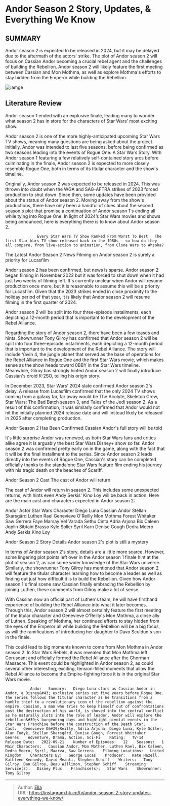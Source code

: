 # Andor Season 2 Story, Updates, &amp; Everything We Know


## SUMMARY 



  Andor season 2 is expected to be released in 2024, but it may be delayed due to the aftermath of the actors&#39; strike.   The plot of Andor season 2 will focus on Cassian Andor becoming a crucial rebel agent and the challenges of building the Rebellion.   Andor season 2 will likely feature the first meeting between Cassian and Mon Mothma, as well as explore Mothma&#39;s efforts to stay hidden from the Emperor while building the Rebellion.  

![iamge](https://static1.srcdn.com/wordpress/wp-content/uploads/2022/11/andor-luthen.jpg)

## Literature Review
Andor season 1 ended with an explosive finale, leading many to wonder what season 2 has in store for the characters of Star Wars’ most exciting show.




Andor season 2 is one of the more highly-anticipated upcoming Star Wars TV shows, meaning many questions are being asked about the project. Initially, Andor was intended to last five seasons, before being confirmed as two seasons leading into the events of Rogue One: A Star Wars Story. With Andor season 1 featuring a few relatively self-contained story arcs before culminating in the finale, Andor season 2 is expected to more closely resemble Rogue One, both in terms of its titular character and the show&#39;s timeline.




Originally, Andor season 2 was expected to be released in 2024. This was thrown into doubt when the WGA and SAG-AFTRA strikes of 2023 forced production to shut down. Since then, some updates have been provided about the status of Andor season 2. Moving away from the show&#39;s productions, there have only been a handful of clues about the second season&#39;s plot that promise a continuation of Andor season 1&#39;s ending all while tying into Rogue One. In light of 2024’s Star Wars movies and shows being announced, here is everything there is to know about Andor season 2.

                  Every Star Wars TV Show Ranked From Worst To Best   The first Star Wars TV show released back in the 1980s - so how do they all compare, from live-action to animation, from Clone Wars to Ahsoka?    


 The Latest Andor Season 2 News 
Filming on Andor season 2 is surely a priority for Lucasfilm
          




Andor season 2 has been confirmed, but news is sparse. Andor season 2 began filming in November 2022 but it was forced to shut down when it had just two weeks of filming left. It&#39;s currently unclear when Andor will resume production once more, but it is reasonable to assume this will be a priority for Lucasfilm. Given that the 2023 strikes ended in close proximity to the holiday period of that year, it is likely that Andor season 2 will resume filming in the first quarter of 2024.



Andor season 2 will be split into four three-episode installments, each depicting a 12-month period that is important to the development of the Rebel Alliance.




Regarding the story of Andor season 2, there have been a few teases and hints. Showrunner Tony Gilroy has confirmed that Andor season 2 will be split into four three-episode installments, each depicting a 12-month period that is important to the development of the Rebel Alliance. The story will include Yavin 4, the jungle planet that served as the base of operations for the Rebel Alliance in Rogue One and the first Star Wars movie, which makes sense as the show heads toward 0BBY in the Star Wars timeline. Meanwhile, Gilroy has strongly hinted Andor season 2 will finally introduce Cassian&#39;s droid K-2SO, telling his origin story.




In December 2023, Star Wars&#39; 2024 slate confirmed Andor season 2&#39;s delay. A release from Lucasfilm confirmed that the only 2024 TV shows coming from a galaxy far, far away would be The Acolyte, Skeleton Crew, Star Wars: The Bad Batch season 3, and Tales of the Jedi season 2. As a result of this confirmation, it was similarly confirmed that Andor would not hit the initially planned 2024 release date and will instead likely be released in 2025 after completing production.



 Andor Season 2 Has Been Confirmed 
Cassian Andor&#39;s full story will be told
          

It&#39;s little surprise Andor was renewed, as both Star Wars fans and critics alike agree it is arguably the best Star Wars Disney&#43; show so far. Andor season 2 was confirmed pretty early on in the game, along with the fact that it will be the final installment to the series. Since Andor season 2 leads directly into the events of Rogue One, Cassian&#39;s story can be completed officially thanks to the standalone Star Wars feature film ending his journey with his tragic death on the beaches of Scariff.






 Andor Season 2 Cast 
The cast of Andor will return
         

 The cast of Andor will return in season 2. This includes some unexpected returns, with hints even Andy Serkis&#39; Kino Loy will be back in action. Here are the main cast and characters expected in Andor season 2:

 Andor Actor  Star Wars Character   Diego Luna  Cassian Andor   Stellan Skarsgård  Luthen Rael   Genevieve O&#39;Reilly  Mon Mothma   Forest Whitaker  Saw Gerrera   Faye Marsay  Vel   Varada Sethu  Cinta   Adria Arjona  Bix Caleen   Joplin Sibtain  Brasso   Kyle Soller  Syril Karn   Denise Gough  Dedra Meero   Andy Serkis  Kino Loy   








 Andor Season 2 Story Details 
Andor season 2&#39;s plot is still a mystery
          

In terms of Andor season 2&#39;s story, details are a little more scarce. However, some lingering plot points left over in the Andor season 1 finale hint at the plot of season 2, as can some wider knowledge of the Star Wars universe. Similarly, the showrunner Tony Gilroy has mentioned that Andor season 2 will feature the titular character learning how to become a leader as well as finding out just how difficult it is to build the Rebellion. Given how Andor season 1&#39;s final scene saw Cassian finally embracing the Rebellion by joining Luthen, these comments from Gilroy make a lot of sense.

With Cassian now an official part of Luthen&#39;s team, he will have firsthand experience of building the Rebel Alliance into what it later becomes. Through this, Andor season 2 will almost certainly feature the first meeting of the titular character and Genevieve O&#39;Reilly&#39;s Mon Mothma, a close ally of Luthen. Speaking of Mothma, her continued efforts to stay hidden from the eyes of the Emperor all while building the Rebellion will be a big focus, as will the ramifications of introducing her daughter to Davo Sculdun&#39;s son in the finale.




This could lead to big moments known to come from Mon Mothma in Andor season 2. In Star Wars Rebels, it was revealed that Mon Mothma left Coruscant and officially formed the Rebel Alliance after the Ghorman Massacre. This event could be highlighted in Andor season 2, as could several other interesting, exciting, tension-filled moments that allow the Rebel Alliance to become the Empire-fighting force it is in the original Star Wars movie.

               Andor   Summary:   Diego Luna stars as Cassian Andor in Andor, a Disney&#43; exclusive series set five years before Rogue One. The series follows the titular character as he transitions from a humble thief to a revolutionary icon of the rebellion against the empire. Cassian, a man who tries to keep himself out of confrontations post the destruction of his world, is shoved into the central conflict as he naturally slots into the role of leader. Andor will explore the rebellion&#39;s burgeoning days and highlight pivotal events in the Star Wars Franchise before the construction of the Death Star.     Cast:   Genevieve O&#39;Reilly, Adria Arjona, Diego Luna, Kyle Soller, Alan Tudyk, Stellan Skarsgård, Denise Gough, Forrest Whittaker    Genres:   Adventure, Drama, Action, Sci-Fi    Rating:   TV-14    Release Date:   2022-09-21    Number of Episodes:   12    Seasons:   1    Main Characters:   Cassian Andor, Mon Mother, Luthen Rael, Bix Caleen, Dedra Meero, Syril, Maarva, Saw Gerrera    Filming Locations:   United Kingdom    Characters By:   George Lucas    Producer:   Kate Hazell, Kathleen Kennedy, David Meanti, Stephen Schiff    Writers:   Tony Gilroy, Dan Gilroy, Beau Willimon, Stephen Schiff    Streaming Service(s):   Disney Plus    Franchise(s):   Star Wars    Showrunner:   Tony Gilroy      

---

> Author: [Ella](https://instagram.hk.cn/)  
> URL: https://instagram.hk.cn/tv/andor-season-2-story-updates-everything-we-know/  

